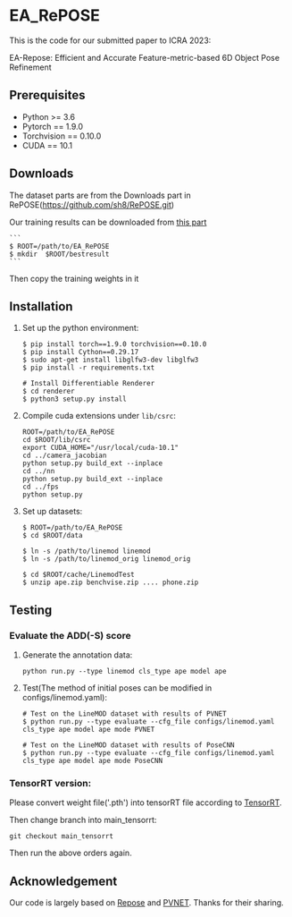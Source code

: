 # EA_RePOSE

This is the code for our submitted paper to ICRA 2023:

EA-Repose: Efficient and Accurate Feature-metric-based 6D Object Pose Refinement

## Prerequisites
- Python >= 3.6
- Pytorch == 1.9.0
- Torchvision == 0.10.0
- CUDA == 10.1

## Downloads
The dataset parts are from the Downloads part in RePOSE(https://github.com/sh8/RePOSE.git)

Our training results can be downloaded from [this part](https://drive.google.com/drive/folders/1gVRkrTW8oyjWFri4_5ZlneEyO_ejti8X?usp=sharing)

    ```
    $ ROOT=/path/to/EA_RePOSE
    $ mkdir  $ROOT/bestresult
    ```
    
Then copy the training weights in it


## Installation

1. Set up the python environment:
    ```
    $ pip install torch==1.9.0 torchvision==0.10.0
    $ pip install Cython==0.29.17
    $ sudo apt-get install libglfw3-dev libglfw3
    $ pip install -r requirements.txt

    # Install Differentiable Renderer
    $ cd renderer
    $ python3 setup.py install
    ```
2. Compile cuda extensions under `lib/csrc`:
    ```
    ROOT=/path/to/EA_RePOSE
    cd $ROOT/lib/csrc
    export CUDA_HOME="/usr/local/cuda-10.1"
    cd ../camera_jacobian
    python setup.py build_ext --inplace
    cd ../nn
    python setup.py build_ext --inplace
    cd ../fps
    python setup.py
    ```
3. Set up datasets:
    ```
    $ ROOT=/path/to/EA_RePOSE
    $ cd $ROOT/data

    $ ln -s /path/to/linemod linemod
    $ ln -s /path/to/linemod_orig linemod_orig
 
    $ cd $ROOT/cache/LinemodTest
    $ unzip ape.zip benchvise.zip .... phone.zip
 
## Testing 

### Evaluate the ADD(-S) score

1. Generate the annotation data:
    ```
    python run.py --type linemod cls_type ape model ape
    ```
2. Test(The method of initial poses can be modified in configs/linemod.yaml):
    ```
    # Test on the LineMOD dataset with results of PVNET
    $ python run.py --type evaluate --cfg_file configs/linemod.yaml cls_type ape model ape mode PVNET
    
    # Test on the LineMOD dataset with results of PoseCNN
    $ python run.py --type evaluate --cfg_file configs/linemod.yaml cls_type ape model ape mode PoseCNN
 
    ```
### TensorRT version:

Please convert weight file('.pth') into tensorRT file according to [TensorRT](https://docs.nvidia.com/deeplearning/tensorrt/developer-guide/index.html).

Then change branch into main_tensorrt:
 ```
 git checkout main_tensorrt
 ```
Then run the above orders again.


    
## Acknowledgement
Our code is largely based on [Repose](https://github.com/sh8/RePOSE.git) and [PVNET](https://github.com/zju3dv/pvnet.git).  Thanks for their sharing.


